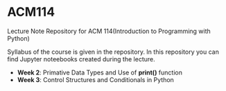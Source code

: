 # ACM114
Lecture Note Repository for ACM 114(Introduction to Programming with Python)

Syllabus of the course is given in the repository.
In this repository you can find Jupyter noteebooks created during the lecture.

- **Week 2**: Primative Data Types and Use of **print()** function
- **Week 3**: Control Structures and Conditionals in Python
